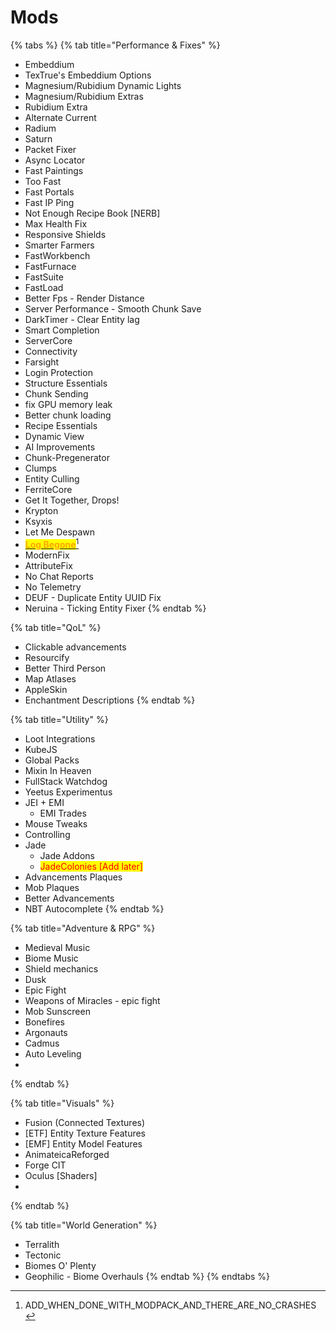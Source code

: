 # Mods

{% tabs %}
{% tab title="Performance & Fixes" %}
* Embeddium
* TexTrue's Embeddium Options
* Magnesium/Rubidium Dynamic Lights
* Magnesium/Rubidium Extras
* Rubidium Extra
* Alternate Current
* Radium
* Saturn
* Packet Fixer
* Async Locator
* Fast Paintings
* Too Fast
* Fast Portals
* Fast IP Ping
* Not Enough Recipe Book \[NERB]
* Max Health Fix
* Responsive Shields
* Smarter Farmers
* FastWorkbench
* FastFurnace
* FastSuite
* FastLoad
* Better Fps - Render Distance
* Server Performance - Smooth Chunk Save
* DarkTimer - Clear Entity lag
* Smart Completion
* ServerCore
* Connectivity
* Farsight
* Login Protection
* Structure Essentials
* Chunk Sending
* fix GPU memory leak
* Better chunk loading
* Recipe Essentials
* Dynamic View
* AI Improvements
* Chunk-Pregenerator
* Clumps
* Entity Culling
* FerriteCore
* Get It Together, Drops!
* Krypton
* Ksyxis
* Let Me Despawn
* [<mark style="color:orange;">**Log Begone**</mark>](#user-content-fn-1)[^1]
* ModernFix
* AttributeFix
* No Chat Reports
* No Telemetry
* DEUF - Duplicate Entity UUID Fix
* Neruina - Ticking Entity Fixer
{% endtab %}

{% tab title="QoL" %}
* Clickable advancements
* Resourcify
* Better Third Person
* Map Atlases
* AppleSkin
* Enchantment Descriptions
{% endtab %}

{% tab title="Utility" %}
* Loot Integrations
* KubeJS
* Global Packs
* Mixin In Heaven
* FullStack Watchdog
* Yeetus Experimentus
* JEI + EMI
  * EMI Trades
* Mouse Tweaks
* Controlling
* Jade
  * Jade Addons
  * <mark style="color:red;">JadeColonies \[Add later]</mark>
* Advancements Plaques
* Mob Plaques
* Better Advancements
* NBT Autocomplete
{% endtab %}

{% tab title="Adventure & RPG" %}
* Medieval Music
* Biome Music
* Shield mechanics
* Dusk
* Epic Fight
* Weapons of Miracles - epic fight
* Mob Sunscreen
* Bonefires
* Argonauts
* Cadmus
* Auto Leveling
*
{% endtab %}

{% tab title="Visuals" %}
* Fusion (Connected Textures)
* \[ETF] Entity Texture Features
* \[EMF] Entity Model  Features
* AnimateicaReforged
* Forge CIT
* Oculus \[Shaders]
*
{% endtab %}

{% tab title="World Generation" %}
* Terralith
* Tectonic
* Biomes O' Plenty
* Geophilic - Biome Overhauls
{% endtab %}
{% endtabs %}

[^1]: ADD\_WHEN\_DONE\_WITH\_MODPACK\_AND\_THERE\_ARE\_NO\_CRASHES   &#x20;
